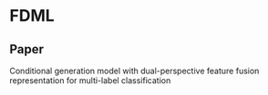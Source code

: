 # FDML
## Paper
Conditional generation model with dual-perspective feature fusion representation for multi-label classification
